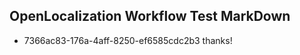 ## OpenLocalization Workflow Test MarkDown
* 7366ac83-176a-4aff-8250-ef6585cdc2b3 
thanks!<!--HONumber=Feb17_HO2-->